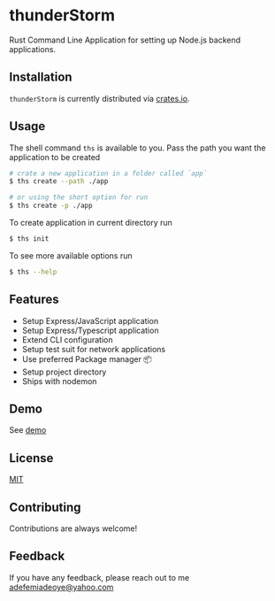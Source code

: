 # thunderStorm

Rust Command Line Application for setting up Node.js backend applications.

## Installation

`thunderStorm` is currently distributed via [crates.io](https://crates.io/crates/ths).

## Usage

The shell command `ths` is available to you. Pass the path you want the application to be created

```bash
# crate a new application in a folder called `app`
$ ths create --path ./app

# or using the short option for run
$ ths create -p ./app

```

To create application in current directory run

```bash
$ ths init
```

To see more available options run 
```bash
$ ths --help
```


## Features

- Setup Express/JavaScript application
- Setup Express/Typescript application
- Extend CLI configuration
- Setup test suit for network applications
- Use preferred Package manager 📦
- Setup project directory
- Ships with nodemon

## Demo

See [demo](https://drive.google.com/file/d/1LqYHp0EntYtOJHjbrEdBuWwo87BUqYXG/view?usp=drivesdk)

## License

[MIT](https://choosealicense.com/licenses/mit/)

## Contributing

Contributions are always welcome!

## Feedback

If you have any feedback, please reach out to me <a herf="mailto:adefemiadeoye@yahoo.com">adefemiadeoye@yahoo.com</a>
